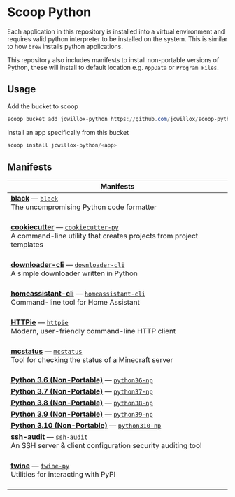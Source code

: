 # Scoop Python

Each application in this repository is installed into a virtual environment and requires valid python interpreter to be installed on the system. This is similar to how `brew` installs python applications.

This repository also includes manifests to install non-portable versions of Python, these will install to default location e.g. `AppData` or `Program Files`.

## Usage

Add the bucket to scoop

```powershell
scoop bucket add jcwillox-python https://github.com/jcwillox/scoop-python
```

Install an app specifically from this bucket

```powershell
scoop install jcwillox-python/<app>
```

## Manifests

<!-- table -->
| Manifests |
| --------- |
| [**black**](https://black.readthedocs.io/en/stable) — [`black`](bucket/black.json)<br>The uncompromising Python code formatter<br><br> |
| [**cookiecutter**](https://github.com/cookiecutter/cookiecutter) — [`cookiecutter-py`](bucket/cookiecutter-py.json)<br>A command-line utility that creates projects from project templates<br><br> |
| [**downloader-cli**](https://github.com/deepjyoti30/downloader-cli) — [`downloader-cli`](bucket/downloader-cli.json)<br>A simple downloader written in Python<br><br> |
| [**homeassistant-cli**](https://github.com/home-assistant-ecosystem/home-assistant-cli) — [`homeassistant-cli`](bucket/homeassistant-cli.json)<br>Command-line tool for Home Assistant<br><br> |
| [**HTTPie**](https://github.com/httpie/httpie) — [`httpie`](bucket/httpie.json)<br>Modern, user-friendly command-line HTTP client<br><br> |
| [**mcstatus**](https://github.com/Dinnerbone/mcstatus) — [`mcstatus`](bucket/mcstatus.json)<br>Tool for checking the status of a Minecraft server<br><br> |
| [**Python 3.6 (Non-Portable)**](https://www.python.org) — [`python36-np`](bucket/python36-np.json) |
| [**Python 3.7 (Non-Portable)**](https://www.python.org) — [`python37-np`](bucket/python37-np.json) |
| [**Python 3.8 (Non-Portable)**](https://www.python.org) — [`python38-np`](bucket/python38-np.json) |
| [**Python 3.9 (Non-Portable)**](https://www.python.org) — [`python39-np`](bucket/python39-np.json) |
| [**Python 3.10 (Non-Portable)**](https://www.python.org) — [`python310-np`](bucket/python310-np.json) |
| [**ssh-audit**](https://github.com/jtesta/ssh-audit) — [`ssh-audit`](bucket/ssh-audit.json)<br>An SSH server & client configuration security auditing tool<br><br> |
| [**twine**](https://github.com/pypa/twine) — [`twine-py`](bucket/twine-py.json)<br>Utilities for interacting with PyPI<br><br> |
<!-- table-end -->

